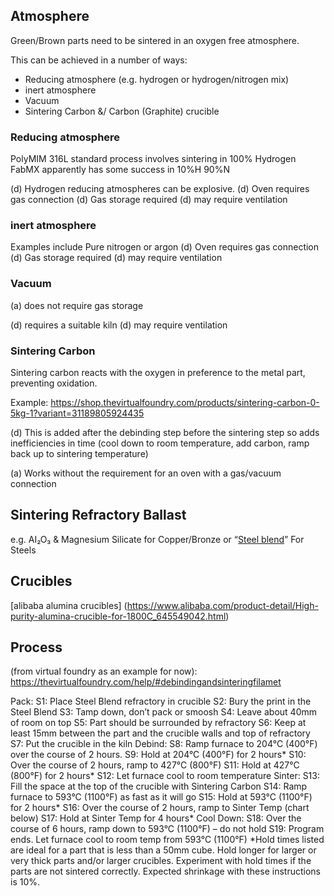 
## Atmosphere
Green/Brown parts need to be sintered in an oxygen free atmosphere. 

This can be achieved in a number of ways:
* Reducing atmosphere (e.g. hydrogen or hydrogen/nitrogen mix)
* inert atmosphere
* Vacuum
* Sintering Carbon &/ Carbon (Graphite) crucible

### Reducing atmosphere

PolyMIM 316L standard process involves sintering in 100% Hydrogen
FabMX apparently has some success in  10%H 90%N

(d) Hydrogen reducing atmospheres can be explosive.
(d) Oven requires gas connection
(d) Gas storage required
(d) may require ventilation

### inert atmosphere

Examples include Pure nitrogen or argon
(d) Oven requires gas connection
(d) Gas storage required
(d) may require ventilation

### Vacuum

(a) does not require gas storage

(d) requires a suitable kiln
(d) may require ventilation


### Sintering Carbon

Sintering carbon reacts with the oxygen in preference to the metal part, preventing oxidation.

Example: https://shop.thevirtualfoundry.com/products/sintering-carbon-0-5kg-1?variant=31189805924435

(d) This is added after the debinding step before the sintering step so adds inefficiencies in time (cool down to room temperature, add carbon, ramp back up to sintering temperature)

(a) Works without the requirement for an oven with a gas/vacuum connection

## Sintering Refractory Ballast

e.g. AI₂O₃ & Magnesium Silicate for Copper/Bronze or 
“[Steel blend](https://shop.thevirtualfoundry.com/collections/sintering-kilns-and-accessories/products/sintering-refractory-ballast-steel-blend-1kg-1?variant=32267554947155)”
For Steels

## Crucibles

[alibaba alumina crucibles] (https://www.alibaba.com/product-detail/High-purity-alumina-crucible-for-1800C_645549042.html)



## Process
(from virtual foundry as an example for now):
https://thevirtualfoundry.com/help/#debindingandsinteringfilamet

Pack:
S1: Place Steel Blend refractory in crucible
S2: Bury the print in the Steel Blend
S3: Tamp down, don’t pack or smoosh
S4: Leave about 40mm of room on top
S5: Part should be surrounded by refractory
S6: Keep at least 15mm between the part and the crucible walls and top of refractory
S7: Put the crucible in the kiln
Debind:
S8: Ramp furnace to 204°C (400°F) over the course of 2 hours.
S9: Hold at 204°C (400°F) for 2 hours*
S10: Over the course of 2 hours, ramp to 427°C (800°F)
S11: Hold at 427°C (800°F) for 2 hours*
S12: Let furnace cool to room temperature
Sinter:
S13: Fill the space at the top of the crucible with Sintering Carbon
S14: Ramp furnace to 593°C (1100°F) as fast as it will go
S15: Hold at 593°C (1100°F) for 2 hours*
S16: Over the course of 2 hours, ramp to Sinter Temp (chart below)
S17: Hold at Sinter Temp for 4 hours*
Cool Down:
S18: Over the course of 6 hours, ramp down to 593°C (1100°F) – do not hold
S19: Program ends. Let furnace cool to room temp from 593°C (1100°F)
*Hold times listed are ideal for a part that is less than a 50mm cube. Hold longer for larger or very thick parts and/or larger crucibles.
Experiment with hold times if the parts are not sintered correctly.
Expected shrinkage with these instructions is 10%.

